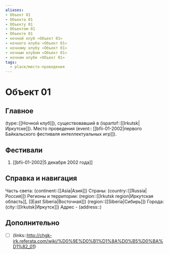 ```yaml
---
aliases:
- Объект 01
- Объекта 01
- Объекту 01
- Объектом 01
- Объекте 01
- ночной клуб «Объект 01»
- ночного клуба «Объект 01»
- ночному клубу «Объект 01»
- ночным клубом «Объект 01»
- ночном клубе «Объект 01»
tags:
  - place/место-проведения
---
```

# Объект 01

## Главное

(type::[[Ночной клуб]]), существовавший в (ispartof::[[Irkutsk|Иркутске]]). Место проведения (event:: [[bfii-01-2002|первого Байкальского фестиваля интеллектуальных игр]]).

## Фестивали

1. [[bfii-01-2002|5 декабря  2002 года]]
## Справка и навигация

Часть света: (continent::[[Asia|Азия]])
Страны: (country::[[Russia|Россия]])
Регионы и территории: (region::[[Irkutsk region|Иркутская область]], [[East Siberia|Восточная]]) (region::[[Siberia|Сибирь]])
Города: (city::[[Irkutsk|Иркутск]])
Адрес - (address::)

## Дополнительно

- [ ] (links::http://chgk-irk.referata.com/wiki/%D0%9E%D0%B1%D1%8A%D0%B5%D0%BA%D1%82_01)